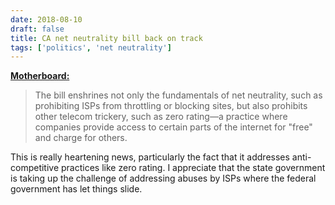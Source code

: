 ```yaml
---
date: 2018-08-10
draft: false
title: CA net neutrality bill back on track
tags: ['politics', 'net neutrality']
---
```


**[Motherboard:](https://motherboard.vice.com/en_us/article/mb4x8y/californias-net-neutrality-bill-is-back-from-the-dead-with-the-help-of-its-biggest-detractor)**

> The bill enshrines not only the fundamentals of net neutrality, such as prohibiting ISPs from throttling or blocking sites, but also prohibits other telecom trickery, such as zero rating—a practice where companies provide access to certain parts of the internet for "free" and charge for others.<!-- excerpt -->

This is really heartening news, particularly the fact that it addresses anti-competitive practices like zero rating. I appreciate that the state government is taking up the challenge of addressing abuses by ISPs where the federal government has let things slide.
